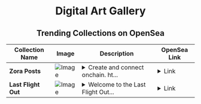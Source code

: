 <div align="center">

# Digital Art Gallery

## Trending Collections on OpenSea

| Collection Name                       | Image                                                                                     | Description                       | OpenSea Link                                                                                          |
|---------------------------------------|-------------------------------------------------------------------------------------------|-----------------------------------|--------------------------------------------------------------------------------------------------------|
| **Zora Posts** | ![Image](https://i.seadn.io/s/raw/files/bca1921e92aa8caa62e8e7aacb66b853.jpg?w=500&auto=format?w=200&auto=format) | <details><summary>Create and connect onchain. ht...</summary>Create and connect onchain. https://zora.co</details> | <details><summary>Link</summary>[Zora Posts](https://opensea.io/collection/zora-posts-21407)</details> |
| **Last Flight Out** | ![Image](https://i.seadn.io/s/raw/files/684073b1d12785025ba6219fcb4d14e9.jpg?w=500&auto=format?w=200&auto=format) | <details><summary>Welcome to the Last Flight Out...</summary>Welcome to the Last Flight Out Podcast, where your hosts, Mike and Jay, two native New Yorkers currently residing in the United Arab Emirates, provide an insider's view into the exhilarating journey of being American expats. Tune in to unscripted and authentic dialogues, where Mike, Jay, and their esteemed guests openly share their personal anecdotes, viewpoints, and seize control of their narratives within a cozy and genuine environment. Join them as they explore diverse cultural topics encompassing society, travel, fashion, entertainment and mental well-being. #lastflightoutpodcast</details> | <details><summary>Link</summary>[Last Flight Out](https://opensea.io/collection/last-flight-out)</details> |

</div>
